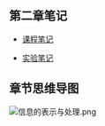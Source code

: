 ## 第二章笔记
- [课程笔记](book_note.md)


- [实验笔记](lab_note.md)

## 章节思维导图

![信息的表示与处理.png](https://cdn.nlark.com/yuque/0/2021/png/1488287/1638714347628-2133b4a4-94cc-4006-b055-f98fe566e4cd.png#clientId=uf08596c6-6f53-4&crop=0&crop=0&crop=1&crop=1&from=ui&id=u73b9bf44&margin=%5Bobject%20Object%5D&name=%E4%BF%A1%E6%81%AF%E7%9A%84%E8%A1%A8%E7%A4%BA%E4%B8%8E%E5%A4%84%E7%90%86.png&originHeight=6438&originWidth=2874&originalType=binary&ratio=1&rotation=0&showTitle=false&size=1375973&status=done&style=none&taskId=u3ba1cbbd-4bf5-49b0-a0ec-d3016ba5cb8&title=)


